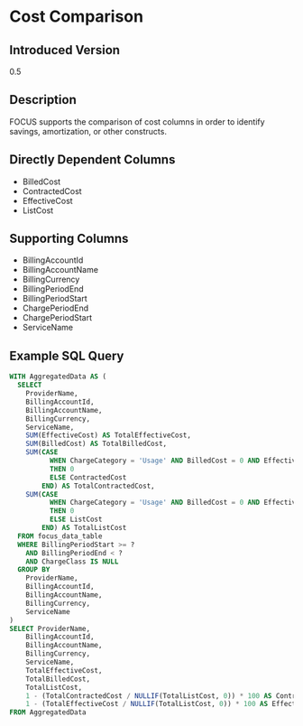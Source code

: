 # Cost Comparison

## Introduced Version

0.5

## Description

FOCUS supports the comparison of cost columns in order to identify savings, amortization, or other constructs.

## Directly Dependent Columns

* BilledCost
* ContractedCost
* EffectiveCost
* ListCost

## Supporting Columns

* BillingAccountId
* BillingAccountName
* BillingCurrency
* BillingPeriodEnd
* BillingPeriodStart
* ChargePeriodEnd
* ChargePeriodStart
* ServiceName

## Example SQL Query

```sql
WITH AggregatedData AS (
  SELECT
    ProviderName,
    BillingAccountId,
    BillingAccountName,
    BillingCurrency,
    ServiceName,
    SUM(EffectiveCost) AS TotalEffectiveCost,
    SUM(BilledCost) AS TotalBilledCost,
    SUM(CASE 
          WHEN ChargeCategory = 'Usage' AND BilledCost = 0 AND EffectiveCost != 0
          THEN 0 
          ELSE ContractedCost
        END) AS TotalContractedCost,
    SUM(CASE 
          WHEN ChargeCategory = 'Usage' AND BilledCost = 0 AND EffectiveCost != 0
          THEN 0 
          ELSE ListCost
        END) AS TotalListCost
  FROM focus_data_table
  WHERE BillingPeriodStart >= ? 
    AND BillingPeriodEnd < ?
    AND ChargeClass IS NULL
  GROUP BY
    ProviderName,
    BillingAccountId,
    BillingAccountName,
    BillingCurrency,
    ServiceName
)
SELECT ProviderName,
    BillingAccountId,
    BillingAccountName,
    BillingCurrency,
    ServiceName,
    TotalEffectiveCost,
    TotalBilledCost,
    TotalListCost,
    1 - (TotalContractedCost / NULLIF(TotalListCost, 0)) * 100 AS ContractedDiscount
    1 - (TotalEffectiveCost / NULLIF(TotalListCost, 0)) * 100 AS EffectiveDiscount
FROM AggregatedData
```
